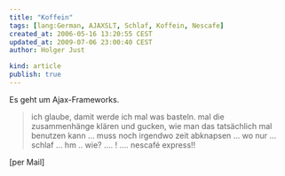 ```yaml
---
title: "Koffein"
tags: [lang:German, AJAXSLT, Schlaf, Koffein, Nescafe]
created_at: 2006-05-16 13:20:55 CEST
updated_at: 2009-07-06 23:00:40 CEST
author: Holger Just

kind: article
publish: true
---
```


Es geht um Ajax-Frameworks.

>ich glaube, damit werde ich mal was basteln. mal die zusammenhänge klären und gucken, wie man das tatsächlich mal benutzen kann ... muss noch irgendwo zeit abknapsen ... wo nur ... schlaf ... hm .. wie? .... ! .... nescafé express!!

[per Mail]